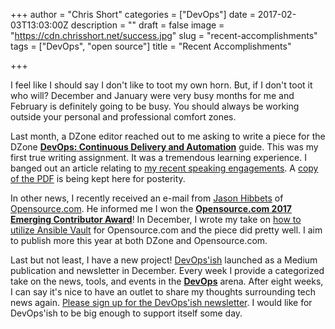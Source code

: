 +++
author = "Chris Short"
categories = ["DevOps"]
date = 2017-02-03T13:03:00Z
description = ""
draft = false
image = "https://cdn.chrisshort.net/success.jpg"
slug = "recent-accomplishments"
tags = ["DevOps", "open source"]
title = "Recent Accomplishments"

+++

I feel like I should say I don't like to toot my own horn. But, if I don't toot it who will? December and January were very busy months for me and February is definitely going to be busy. You should always be working outside your personal and professional comfort zones.

Last month, a DZone editor reached out to me asking to write a piece for the DZone [**DevOps: Continuous Delivery and Automation**](https://dzone.com/guides/devops-continuous-delivery-and-automation?oid=devcs) guide. This was my first true writing assignment. It was a tremendous learning experience. I banged out an article relating to [my recent speaking engagements](/triangle-devops-what-the-military-taught-me-about-devops/). A [copy of the PDF](https://cdn.chrisshort.net/dzone-guide-devops-continous-delivery-automation-vol-4.pdf) is being kept here for posterity.

In other news, I recently received an e-mail from [Jason Hibbets](https://opensource.com/users/jhibbets) of [Opensource.com](https://opensource.com/). He informed me I won the [**Opensource.com 2017 Emerging Contributor Award**](https://opensource.com/article/17/2/community-awards-2017)! In December, I wrote my take on [how to utilize Ansible Vault](https://opensource.com/article/16/12/devops-security-ansible-vault) for Opensource.com and the piece did pretty well. I aim to publish more this year at both DZone and Opensource.com.

Last but not least, I have a new project! [DevOps'ish](https://devopsish.com/) launched as a Medium publication and newsletter in December. Every week I provide a categorized take on the news, tools, and events in the [**DevOps**](https://devopsish.com/) arena. After eight weeks, I can say it's nice to have an outlet to share my thoughts surrounding tech news again. [Please sign up for the DevOps'ish newsletter](http://eepurl.com/csvznH). I would like for DevOps'ish to be big enough to support itself some day.